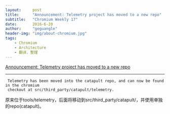 ```yaml
---
layout:     post
title:      "Announcement: Telemetry project has moved to a new repo"
subtitle:   "Chromium Weekly 17"
date:       2016-6-20
author:     "geguangle"
header-img: "img/about-chromium.jpg"
tags:
    - Chromium
    - Architecture
    - 翻译、整理
---
```



[Announcement: Telemetry project has moved to a new repo](https://groups.google.com/a/chromium.org/forum/?fromgroups#!searchin/chromium-dev/Announcement$3A$20Telemetry$20project$20has$20moved$20to$20a$20new$20repo/chromium-dev/b79F7uB5-_c/eNijQAXbBQAJ)

----------
     Telemetry has been moved into the catapult repo, and can now be found in the chromium
     checkout at src/third_party/catapult/telemetry.

原来位于tools/telemetry，后面将移动到src/third_party/catapult/，并使用单独的repo(catapult)。


